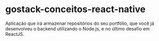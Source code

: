 # gostack-conceitos-react-native
Aplicação que irá armazenar repositórios do seu portfólio, que você já desenvolveu o backend utilizando o Node.js, e no último desafio em ReactJS.
